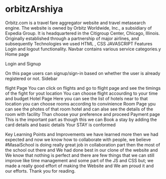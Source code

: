 # orbitzArshiya
 
Orbitz.com is a travel fare aggregator website and travel metasearch engine. The website is owned by Orbitz Worldwide, Inc., a subsidiary of Expedia Group. It is headquartered in the Citigroup Center, Chicago, Illinois. Originally established through a partnership of major airlines, and subsequently
Technologies we used
HTML , CSS
JAVASCRIPT
Features
Login and logout functionality.
Navbar contains various service categories.y
Home page

Login and Signup

On this page users can signup/sign-in based on whether the user is already registered or not.
Sidebar

flight Page
You can click on flights and go to flight page and see the timings of the fight for yout location 
You can choose flight accourding to your time and budget
Hotel Page
Here you can see the list of hotels near to that location
you can choose rooms according to convinience
Room Page
ypu can see the photes of that room hotel and can alse see the details of the room with facility
Than choose your preference and proceed
Payment page 
This is the important part as though this we can Book a stay  by adding the card details and basic details
Your STAY is conformed

 Key Learning Points and Improvements 
 we have learned more then we had expected and now we know how to collaborate with people, we believe #MasaiSchool is doing really great job in collaboration part then the most of the school out there and We had done best in our clone of the website and We know that nothing is perfect and there are few things that we can still improve like time management and some part of the JS and CSS but; we made a really good effort of making the Website and We am proud it and our efforts. Thank you for reading.
